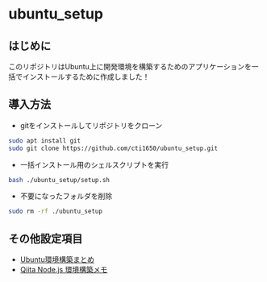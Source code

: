 # ubuntu_setup

## はじめに

このリポジトリはUbuntu上に開発環境を構築するためのアプリケーションを一括でインストールするために作成しました！

## 導入方法

- gitをインストールしてリポジトリをクローン
```bash
sudo apt install git
sudo git clone https://github.com/cti1650/ubuntu_setup.git
```
- 一括インストール用のシェルスクリプトを実行
```bash
bash ./ubuntu_setup/setup.sh
```
- 不要になったフォルダを削除
```bash
sudo rm -rf ./ubuntu_setup
```

## その他設定項目
- [Ubuntu環境構築まとめ](https://www.webcyou.com/?p=9234)
- [Qiita Node.js 環境構築メモ](https://qiita.com/megane42/items/dcd71c317b0062522068)
